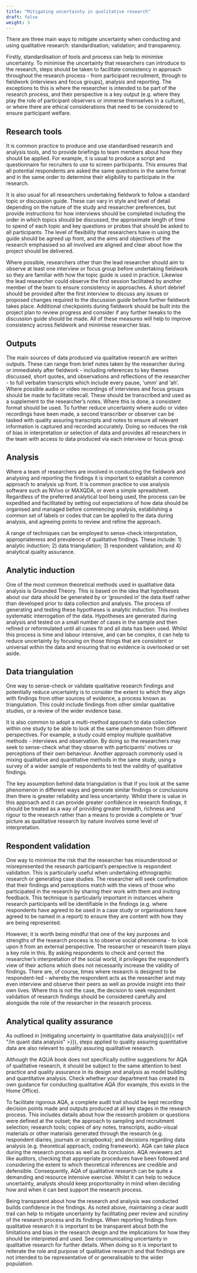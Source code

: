 ```yaml
---
title: "Mitigating uncertainty in qualitative research"
draft: false
weight: 3
---
```


There are three main ways to mitigate uncertainty when conducting and using qualitative research: standardisation; validation; and transparency.

Firstly, standardisation of tools and process can help to minimise uncertainty. To minimise the uncertainty that researchers can introduce to the research, steps should be taken to facilitate consistency in approach throughout the research process - from participant recruitment, through to fieldwork (interviews and focus groups), analysis and reporting. The exceptions to this is where the researcher is intended to be part of the research process, and their perspective is a key output (e.g. where they play the role of participant observers or immerse themselves in a culture), or where there are ethical considerations that need to be considered to ensure participant welfare.

## Research tools

It is common practice to produce and use standardised research and analysis tools, and to provide briefings to team members about how they should be applied. For example, it is usual to produce a script and questionnaire for recruiters to use to screen participants. This ensures that all potential respondents are asked the same questions in the same format and in the same order to determine their eligibility to participate in the research.

It is also usual for all researchers undertaking fieldwork to follow a standard topic or discussion guide. These can vary in style and level of detail depending on the nature of the study and researcher preferences, but provide instructions for how interviews should be completed including the order in which topics should be discussed, the approximate length of time to spend of each topic and key questions or probes that should be asked to all participants. The level of flexibility that researchers have in using the guide should be agreed up front, and the aims and objectives of the research emphasised so all involved are aligned and clear about how the project should be delivered.

Where possible, researchers other than the lead researcher should aim to observe at least one interview or focus group before undertaking fieldwork so they are familiar with how the topic guide is used in practice. Likewise the lead researcher could observe the first session facilitated by another member of the team to ensure consistency in approaches. A short debrief should be provided after the first interview to discuss any issues or proposed changes required to the discussion guide before further fieldwork takes place. Additional checkpoints during fieldwork should be built into the project plan to review progress and consider if any further tweaks to the discussion guide should be made. All of these measures will help to improve consistency across fieldwork and minimise researcher bias.

## Outputs

The main sources of data produced via qualitative research are written outputs. These can range from brief notes taken by the researcher during or immediately after fieldwork - including references to key themes discussed, short quotes, and observations and reflections of the researcher - to full verbatim transcripts which include every pause, ‘umm’ and ‘ah’. Where possible audio or video recordings of interviews and focus groups should be made to facilitate recall. These should be transcribed and used as a supplement to the researcher’s notes. Where this is done, a consistent format should be used. To further reduce uncertainty where audio or video recordings have been made, a second transcriber or observer can be tasked with quality assuring transcripts and notes to ensure all relevant information is captured and recorded accurately. Doing so reduces the risk of bias in interpretation or selection of data and provides all researchers in the team with access to data produced via each interview or focus group.

## Analysis

Where a team of researchers are involved in conducting the fieldwork and analysing and reporting the findings it is important to establish a common approach to analysis up front. It is common practice to use analysis software such as NVivo or MAXQDA, or even a simple spreadsheet. Regardless of the preferred analytical tool being used, the process can be expedited and facilitated by setting out expectations of how data should be organised and managed before commencing analysis, establishing a common set of labels or codes that can be applied to the data during analysis, and agreeing points to review and refine the approach.

A range of techniques can be employed to sense-check interpretation, appropriateness and prevalence of qualitative findings. These include: 1) analytic induction; 2) data triangulation; 3) respondent validation; and 4) analytical quality assurance.

## Analytic induction

One of the most common theoretical methods used in qualitative data analysis is Grounded Theory. This is based on the idea that hypotheses about our data should be generated by or ‘grounded in’ the data itself rather than developed prior to data collection and analysis. The process of generating and testing these hypotheses is analytic induction. This involves systematic interrogation of the data. Hypotheses are generated during analysis and tested on a small number of cases in the sample and then refined or reformulated until all cases fit and all data has been used. Whilst this process is time and labour intensive, and can be complex, it can help to reduce uncertainty by focusing on those things that are consistent or universal within the data and ensuring that no evidence is overlooked or set aside.

## Data triangulation

One way to sense-check or validate qualitative research findings and potentially reduce uncertainty is to consider the extent to which they align with findings from other sources of evidence, a process known as triangulation. This could include findings from other similar qualitative studies, or a review of the wider evidence base.

It is also common to adopt a multi-method approach to data collection within one study to be able to look at the same phenomenon from different perspectives. For example, a study could employ multiple qualitative methods - interviews and observation. By doing so the researchers may seek to sense-check what they observe with participants’ motives or perceptions of their own behaviour. Another approach commonly used is mixing qualitative and quantitative methods in the same study, using a survey of a wider sample of respondents to test the validity of qualitative findings.

The key assumption behind data triangulation is that if you look at the same phenomenon in different ways and generate similar findings or conclusions then there is greater reliability and less uncertainty. Whilst there is value in this approach and it can provide greater confidence in research findings, it should be treated as a way of providing greater breadth, richness and rigour to the research rather than a means to provide a complete or ‘true’ picture as qualitative research by nature involves some level of interpretation.

## Respondent validation

One way to minimise the risk that the researcher has misunderstood or misrepresented the research participant’s perspective is respondent validation. This is particularly useful when undertaking ethnographic research or generating case studies. The researcher will seek confirmation that their findings and perceptions match with the views of those who participated in the research by sharing their work with them and inviting feedback. This technique is particularly important in instances where research participants will be identifiable in the findings (e.g. where respondents have agreed to be used in a case study or organisations have agreed to be named in a report) to ensure they are content with how they are being represented.

However, it is worth being mindful that one of the key purposes and strengths of the research process is to observe social phenomena - to look upon it from an external perspective. The researcher or research team plays a key role in this. By asking respondents to check and correct the researcher’s interpretation of the social world, it privileges the respondent’s view of their actions which does not necessarily increase the validity of findings. There are, of course, times where research is designed to be respondent-led - whereby the respondent acts as the researcher and may even interview and observe their peers as well as provide insight into their own lives. Where this is not the case, the decision to seek respondent validation of research findings should be considered carefully and alongside the role of the researcher in the research process.

## Analytical quality assurance

As outlined in [mitigating uncertainty in quantitative data analysis]({{< ref "/in quant data analysis" >}}), steps applied to quality assuring quantitative data are also relevant to quality assuring qualitative research.

Although the AQUA book does not specifically outline suggestions for AQA of qualitative research, it should be subject to the same attention to best practice and quality assurance in its design and analysis as model building and quantitative analysis. Check whether your department has created its own guidance for conducting qualitative AQA (for example, this exists in the Home Office).

To facilitate rigorous AQA, a complete audit trail should be kept recording decision points made and outputs produced at all key stages in the research process. This includes details about how the research problem or questions were defined at the outset; the approach to sampling and recruitment selection; research tools; copies of any notes, transcripts, audio-visual materials or other materials generated through the research (e.g. respondent diaries, journals or scrapbooks); and decisions regarding data analysis (e.g. theoretical approach, coding framework). AQA can take place during the research process as well as its conclusion. AQA reviewers act like auditors, checking that appropriate procedures have been followed and considering the extent to which theoretical inferences are credible and defensible. Consequently, AQA of qualitative research can be quite a demanding and resource intensive exercise. Whilst it can help to reduce uncertainty, analysts should keep proportionality in mind when deciding how and when it can best support the research process.

Being transparent about how the research and analysis was conducted builds confidence in the findings. As noted above, maintaining a clear audit trail can help to mitigate uncertainty by facilitating peer review and scrutiny of the research process and its findings. When reporting findings from qualitative research it is important to be transparent about both the limitations and bias in the research design and the implications for how they should be interpreted and used. See communicating uncertainty in qualitative research for further details. When doing so it is important to reiterate the role and purpose of qualitative research and that findings are not intended to be representative of or generalisable to the wider population.
